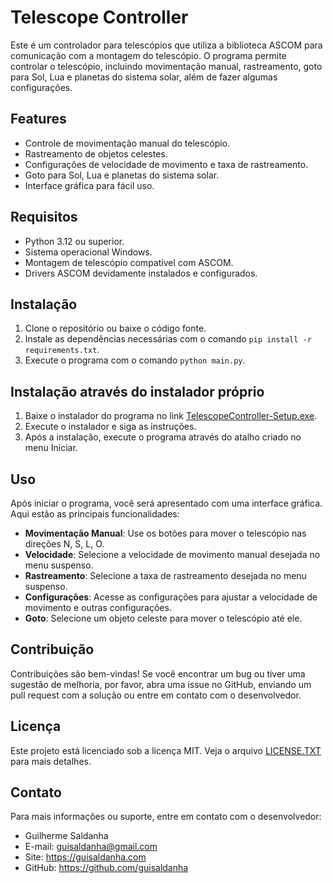 # Telescope Controller

Este é um controlador para telescópios que utiliza a biblioteca ASCOM para comunicação com a montagem do telescópio. O programa permite controlar o telescópio, incluindo movimentação manual, rastreamento, goto para Sol, Lua e planetas do sistema solar, além de fazer algumas configurações.

## Features

- Controle de movimentação manual do telescópio.
- Rastreamento de objetos celestes.
- Configurações de velocidade de movimento e taxa de rastreamento.
- Goto para Sol, Lua e planetas do sistema solar.
- Interface gráfica para fácil uso.

## Requisitos

- Python 3.12 ou superior.
- Sistema operacional Windows.
- Montagem de telescópio compatível com ASCOM.
- Drivers ASCOM devidamente instalados e configurados.

## Instalação

1. Clone o repositório ou baixe o código fonte.
2. Instale as dependências necessárias com o comando `pip install -r requirements.txt`.
3. Execute o programa com o comando `python main.py`.

## Instalação através do instalador próprio

1. Baixe o instalador do programa no link [TelescopeController-Setup.exe](https://github.com/guisaldanha/telescopecontroller/instalador/TelescopeController-Setup.exe).
2. Execute o instalador e siga as instruções.
3. Após a instalação, execute o programa através do atalho criado no menu Iniciar.

## Uso

Após iniciar o programa, você será apresentado com uma interface gráfica. Aqui estão as principais funcionalidades:

- **Movimentação Manual**: Use os botões para mover o telescópio nas direções N, S, L, O.
- **Velocidade**: Selecione a velocidade de movimento manual desejada no menu suspenso.
- **Rastreamento**: Selecione a taxa de rastreamento desejada no menu suspenso.
- **Configurações**: Acesse as configurações para ajustar a velocidade de movimento e outras configurações.
- **Goto**: Selecione um objeto celeste para mover o telescópio até ele.

## Contribuição

Contribuições são bem-vindas! Se você encontrar um bug ou tiver uma sugestão de melhoria, por favor, abra uma issue no GitHub, enviando um pull request com a solução ou entre em contato com o desenvolvedor.

## Licença

Este projeto está licenciado sob a licença MIT. Veja o arquivo [LICENSE.TXT](LICENSE.TXT) para mais detalhes.

## Contato

Para mais informações ou suporte, entre em contato com o desenvolvedor:

- Guilherme Saldanha
- E-mail: <guisaldanha@gmail.com>
- Site: <https://guisaldanha.com>
- GitHub: <https://github.com/guisaldanha>
